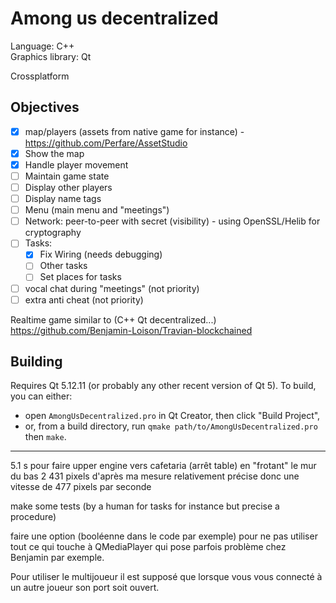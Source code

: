 # Among us decentralized

Language: C++  
Graphics library: Qt

Crossplatform

## Objectives

- [X] map/players (assets from native game for instance) - https://github.com/Perfare/AssetStudio
- [X] Show the map
- [X] Handle player movement
- [ ] Maintain game state
- [ ] Display other players
- [ ] Display name tags
- [ ] Menu (main menu and "meetings")
- [ ] Network: peer-to-peer with secret (visibility) - using OpenSSL/Helib for cryptography
- [ ] Tasks:
    - [X] Fix Wiring (needs debugging)
    - [ ] Other tasks
    - [ ] Set places for tasks
- [ ] vocal chat during "meetings" (not priority)
- [ ] extra anti cheat (not priority)

Realtime game similar to (C++ Qt decentralized...) https://github.com/Benjamin-Loison/Travian-blockchained

## Building
Requires Qt 5.12.11 (or probably any other recent version of Qt 5). To build, you can either:
- open `AmongUsDecentralized.pro` in Qt Creator, then click "Build Project",
- or, from a build directory, run `qmake path/to/AmongUsDecentralized.pro` then `make`.

-----------

5.1 s pour faire upper engine vers cafetaria (arrêt table) en "frotant" le mur du bas 2 431 pixels d'après ma mesure relativement précise donc une vitesse de 477 pixels par seconde

make some tests (by a human for tasks for instance but precise a procedure)

faire une option (booléenne dans le code par exemple) pour ne pas utiliser tout ce qui touche à QMediaPlayer qui pose parfois problème chez Benjamin par exemple.

Pour utiliser le multijoueur il est supposé que lorsque vous vous connecté à un autre joueur son port soit ouvert.
<!-- Pour utiliser le multijoueur il est supposé que chaque joueur ait son port ouvert--><!-- ou qu'à l'aide de l'UPnp se soit possible de l'ouvrir. -->
<!-- Pour utiliser le multijoueur il est supposé qu'au moins un joueur ait son port ouvert ou qu'à l'aide de l'UPnP se soit possible de l'ouvrir. -->
<!-- avec l'IPv6 les ports sont ouverts par défaut ?! -->
